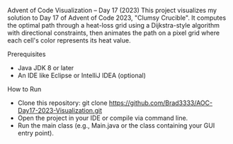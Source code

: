 Advent of Code Visualization – Day 17 (2023)
This project visualizes my solution to Day 17 of Advent of Code 2023, "Clumsy Crucible". 
It computes the optimal path through a heat-loss grid using a Dijkstra-style algorithm with directional constraints, 
then animates the path on a pixel grid where each cell's color represents its heat value.

Prerequisites
- Java JDK 8 or later
- An IDE like Eclipse or IntelliJ IDEA (optional)

How to Run
- Clone this repository:
    git clone https://github.com/Brad3333/AOC-Day17-2023-Visualization.git
- Open the project in your IDE or compile via command line.
- Run the main class (e.g., Main.java or the class containing your GUI entry point).
